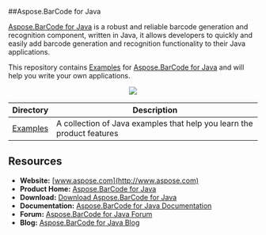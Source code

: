 ##Aspose.BarCode for Java

[Aspose.BarCode for Java](https://www.aspose.com/products/barcode/java) is a robust and reliable barcode generation and recognition component, written in Java, it allows developers to quickly and easily add barcode generation and recognition functionality to their Java applications.

This repository contains [Examples](https://github.com/asposebarcode/Aspose_BarCode_Java/tree/master/Examples) for [Aspose.BarCode for Java](https://www.aspose.com/products/barcode/java) and will help you write your own applications.

<p align="center">

  <a title="Download complete Aspose.BarCode for Java source code" href="https://github.com/asposebarcode/Aspose_BarCode_Java/archive/master.zip">
	<img src="https://raw.github.com/AsposeExamples/java-examples-dashboard/master/images/downloadZip-Button-Large.png" />
  </a>
</p>

Directory | Description
--------- | -----------
[Examples](https://github.com/asposebarcode/Aspose_BarCode_Java/tree/master/Examples)  | A collection of Java examples that help you learn the product features

## Resources

+ **Website:** [www.aspose.com](http://www.aspose.com)
+ **Product Home:** [Aspose.BarCode for Java](https://www.aspose.com/products/barcode/java)
+ **Download:** [Download Aspose.BarCode for Java](https://downloads.aspose.com/barcode/java)
+ **Documentation:** [Aspose.BarCode for Java Documentation](https://docs.aspose.com//display/barcodejava/Home)
+ **Forum:** [Aspose.BarCode for Java Forum](https://www.aspose.com/community/forums/aspose.barcode-product-family/193/showforum.aspx)
+ **Blog:** [Aspose.BarCode for Java Blog](http://www.aspose.com/blogs/aspose-products/aspose-barcode-product-family.html)
